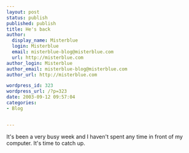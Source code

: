 ```yaml
---
layout: post
status: publish
published: publish
title: He's back
author:
  display_name: Misterblue
  login: Misterblue
  email: misterblue-blog@misterblue.com
  url: http://misterblue.com
author_login: Misterblue
author_email: misterblue-blog@misterblue.com
author_url: http://misterblue.com

wordpress_id: 323
wordpress_url: /?p=323
date: 2003-09-12 09:57:04
categories:
- Blog


---
```

<p>
It's been a very busy week and I haven't spent any time in front of my computer.
It's time to catch up.
</p>
